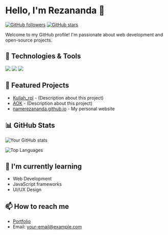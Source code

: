 # Hello, I'm Rezananda 👋

[![GitHub followers](https://img.shields.io/github/followers/NameRezananda?style=social)](https://github.com/NameRezananda)
[![GitHub stars](https://img.shields.io/github/stars/NameRezananda?style=social)](https://github.com/NameRezananda)

Welcome to my GitHub profile! I'm passionate about web development and open-source projects.

## 🔧 Technologies & Tools
![](https://img.shields.io/badge/Code-HTML-informational?style=flat&logo=html5&logoColor=white&color=2bbc8a)
![](https://img.shields.io/badge/Code-JavaScript-informational?style=flat&logo=javascript&logoColor=white&color=2bbc8a)
![](https://img.shields.io/badge/Tools-Git-informational?style=flat&logo=git&logoColor=white&color=2bbc8a)

## 🚀 Featured Projects
- [Kullah_rpl](https://github.com/NameRezananda/Kullah_rpl) - (Description about this project)
- [AOK](https://github.com/NameRezananda/AOK) - (Description about this project)
- [namerezananda.github.io](https://github.com/NameRezananda/namerezananda.github.io) - My personal website

## 📊 GitHub Stats
![Your GitHub stats](https://github-readme-stats.vercel.app/api?username=NameRezananda&show_icons=true&theme=radical)

![Top Languages](https://github-readme-stats.vercel.app/api/top-langs/?username=NameRezananda&layout=compact)

## 🌱 I'm currently learning
- Web Development
- JavaScript frameworks
- UI/UX Design

## 📫 How to reach me
- [Portfolio](https://namerezananda.github.io)
- Email: your-email@example.com
